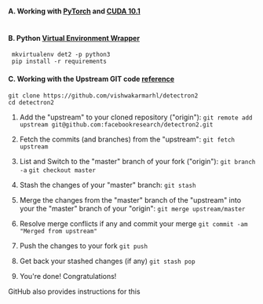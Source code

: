 
#### A. Working with [PyTorch](https://pytorch.org/get-started/locally/) and [CUDA 10.1](https://www.tensorflow.org/install/gpu#install_cuda_with_apt)

```

```

#### B. Python [Virtual Environment Wrapper](https://medium.com/the-andela-way/configuring-python-environment-with-virtualenvwrapper-8745c2895745)

``` 
 mkvirtualenv det2 -p python3 
 pip install -r requirements
```

#### C. Working with the Upstream GIT code [reference](https://stackoverflow.com/questions/7244321/how-do-i-update-a-github-forked-repository)

```
git clone https://github.com/vishwakarmarhl/detectron2
cd detectron2
```

1. Add the "upstream" to your cloned repository ("origin"):
 ```git remote add upstream git@github.com:facebookresearch/detectron2.git```

2. Fetch the commits (and branches) from the "upstream":
 ```git fetch upstream ```

3. List and Switch to the "master" branch of your fork ("origin"):
 ```git branch -a```
 ```git checkout master ```

4. Stash the changes of your "master" branch:
 ```git stash ```

5. Merge the changes from the "master" branch of the "upstream" into your the "master" branch of your "origin":
 ```git merge upstream/master ```

6. Resolve merge conflicts if any and commit your merge
 ```git commit -am "Merged from upstream" ```

7. Push the changes to your fork
 ```git push ```

8. Get back your stashed changes (if any)
 ```git stash pop ```

9. You're done! Congratulations!

GitHub also provides instructions for this 